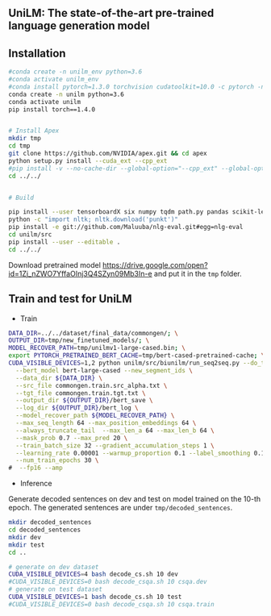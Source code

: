 ## UniLM: The state-of-the-art pre-trained language generation model

## Installation 

```bash
#conda create -n unilm_env python=3.6
#conda activate unilm_env
#conda install pytorch=1.3.0 torchvision cudatoolkit=10.0 -c pytorch -n unilm_env
conda create -n unilm python=3.6
conda activate unilm
pip install torch==1.4.0


# Install Apex
mkdir tmp
cd tmp
git clone https://github.com/NVIDIA/apex.git && cd apex
python setup.py install --cuda_ext --cpp_ext
#pip install -v --no-cache-dir --global-option="--cpp_ext" --global-option="--cuda_ext" ./
cd ../../


# Build

pip install --user tensorboardX six numpy tqdm path.py pandas scikit-learn lmdb pyarrow py-lz4framed methodtools py-rouge pyrouge nltk
python -c "import nltk; nltk.download('punkt')"
pip install -e git://github.com/Maluuba/nlg-eval.git#egg=nlg-eval
cd unilm/src
pip install --user --editable .
cd ../../
```


Download pretrained model https://drive.google.com/open?id=1Zj_nZWO7YffaOInj3Q4SZyn09Mb3In-e and put it in the `tmp` folder.

## Train and test for UniLM 

- Train 
```bash
DATA_DIR=../../dataset/final_data/commongen/; \
OUTPUT_DIR=tmp/new_finetuned_models/; \
MODEL_RECOVER_PATH=tmp/unilmv1-large-cased.bin; \
export PYTORCH_PRETRAINED_BERT_CACHE=tmp/bert-cased-pretrained-cache; \
CUDA_VISIBLE_DEVICES=1,2 python unilm/src/biunilm/run_seq2seq.py --do_train --num_workers 0 \
  --bert_model bert-large-cased --new_segment_ids \
  --data_dir ${DATA_DIR} \
  --src_file commongen.train.src_alpha.txt \
  --tgt_file commongen.train.tgt.txt \
  --output_dir ${OUTPUT_DIR}/bert_save \
  --log_dir ${OUTPUT_DIR}/bert_log \
  --model_recover_path ${MODEL_RECOVER_PATH} \
  --max_seq_length 64 --max_position_embeddings 64 \
  --always_truncate_tail  --max_len_a 64 --max_len_b 64 \
  --mask_prob 0.7 --max_pred 20 \
  --train_batch_size 32 --gradient_accumulation_steps 1 \
  --learning_rate 0.00001 --warmup_proportion 0.1 --label_smoothing 0.1 \
  --num_train_epochs 30 \
#  --fp16 --amp
```
- Inference 

Generate decoded sentences on dev and test on model trained on the 10-th epoch. The generated sentences are under `tmp/decoded_sentences`.
```bash
mkdir decoded_sentences
cd decoded_sentences
mkdir dev
mkdir test
cd ..

# generate on dev dataset
CUDA_VISIBLE_DEVICES=4 bash decode_cs.sh 10 dev 
#CUDA_VISIBLE_DEVICES=0 bash decode_csqa.sh 10 csqa.dev
# generate on test dataset
CUDA_VISIBLE_DEVICES=1 bash decode_cs.sh 10 test 
#CUDA_VISIBLE_DEVICES=0 bash decode_csqa.sh 10 csqa.train
``` 